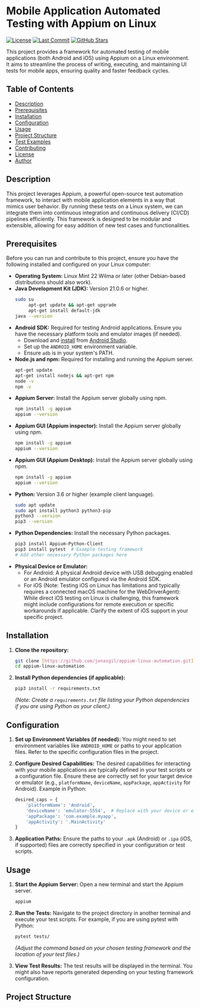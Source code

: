 # Mobile Application Automated Testing with Appium on Linux

[![License](https://img.shields.io/badge/License-MIT-yellow.svg)](https://opensource.org/licenses/MIT)
[![Last Commit](https://img.shields.io/github/last-commit/jonasgil/appium-linux-automation.svg)](https://github.com/jonasgil/appium-linux-automation/commits/main)
[![GitHub Stars](https://img.shields.io/github/stars/jonasgil/appium-linux-automation.svg?style=social)](https://github.com/jonasgil/appium-linux-automation/stargazers)

This project provides a framework for automated testing of mobile applications (both Android and iOS) using Appium on a Linux environment. It aims to streamline the process of writing, executing, and maintaining UI tests for mobile apps, ensuring quality and faster feedback cycles.

## Table of Contents

- [Description](#description)
- [Prerequisites](#prerequisites)
- [Installation](#installation)
- [Configuration](#configuration)
- [Usage](#usage)
- [Project Structure](#project-structure)
- [Test Examples](#test-examples)
- [Contributing](#contributing)
- [License](#license)
- [Author](#author)

## Description

This project leverages Appium, a powerful open-source test automation framework, to interact with mobile application elements in a way that mimics user behavior. By running these tests on a Linux system, we can integrate them into continuous integration and continuous delivery (CI/CD) pipelines efficiently. This framework is designed to be modular and extensible, allowing for easy addition of new test cases and functionalities.

## Prerequisites

Before you can run and contribute to this project, ensure you have the following installed and configured on your Linux computer:

* **Operating System:** Linux Mint 22 Wilma or later (other Debian-based distributions should also work).
* **Java Development Kit (JDK):** Version 21.0.6 or higher.
    ```bash
    sudo su
         apt-get update && apt-get upgrade
         apt-get install default-jdk
    java --version
    ```
* **Android SDK:** Required for testing Android applications. Ensure you have the necessary platform tools and emulator images (if needed).
    * Download and [install](android_installation.md) from [Android Studio](https://developer.android.com/studio).
    * Set up the `ANDROID_HOME` environment variable.
    * Ensure `adb` is in your system's PATH.
* **Node.js and npm:** Required for installing and running the Appium server.
    ```bash
    apt-get update
    apt-get install nodejs && apt-get npm
    node -v
    npm -v
    ```
* **Appium Server:** Install the Appium server globally using npm.
    ```bash
    npm install -g appium
    appium --version
    ```
* **Appium GUI (Appium inspector):** Install the Appium server globally using npm.
    ```bash
    npm install -g appium
    appium --version
    ```
* **Appium GUI (Appium Desktop):** Install the Appium server globally using npm.
    ```bash
    npm install -g appium
    appium --version
    ```
* **Python:** Version 3.6 or higher (example client language).
    ```bash
    sudo apt update
    sudo apt install python3 python3-pip
    python3 --version
    pip3 --version
    ```
* **Python Dependencies:** Install the necessary Python packages.
    ```bash
    pip3 install Appium-Python-Client
    pip3 install pytest  # Example testing framework
    # Add other necessary Python packages here
    ```
* **Physical Device or Emulator:**
    * For Android: A physical Android device with USB debugging enabled or an Android emulator configured via the Android SDK.
    * For iOS (Note: Testing iOS on Linux has limitations and typically requires a connected macOS machine for the WebDriverAgent): While direct iOS testing on Linux is challenging, this framework might include configurations for remote execution or specific workarounds if applicable. Clarify the extent of iOS support in your specific project.

## Installation

1.  **Clone the repository:**
    ```bash
    git clone [https://github.com/jonasgil/appium-linux-automation.git](https://github.com/jonasgil/appium-linux-automation.git)
    cd appium-linux-automation
    ```

2.  **Install Python dependencies (if applicable):**
    ```bash
    pip3 install -r requirements.txt
    ```
    *(Note: Create a `requirements.txt` file listing your Python dependencies if you are using Python as your client.)*

## Configuration

1.  **Set up Environment Variables (if needed):**
    You might need to set environment variables like `ANDROID_HOME` or paths to your application files. Refer to the specific configuration files in the project.

2.  **Configure Desired Capabilities:**
    The desired capabilities for interacting with your mobile applications are typically defined in your test scripts or a configuration file. Ensure these are correctly set for your target device or emulator (e.g., `platformName`, `deviceName`, `appPackage`, `appActivity` for Android). Example in Python:
    ```python
    desired_caps = {
        'platformName': 'Android',
        'deviceName': 'emulator-5554',  # Replace with your device or emulator name
        'appPackage': 'com.example.myapp',
        'appActivity': '.MainActivity'
    }
    ```

3.  **Application Paths:**
    Ensure the paths to your `.apk` (Android) or `.ipa` (iOS, if supported) files are correctly specified in your configuration or test scripts.

## Usage

1.  **Start the Appium Server:**
    Open a new terminal and start the Appium server.
    ```bash
    appium
    ```

2.  **Run the Tests:**
    Navigate to the project directory in another terminal and execute your test scripts. For example, if you are using pytest with Python:
    ```bash
    pytest tests/
    ```
    *(Adjust the command based on your chosen testing framework and the location of your test files.)*

3.  **View Test Results:**
    The test results will be displayed in the terminal. You might also have reports generated depending on your testing framework configuration.

## Project Structure
